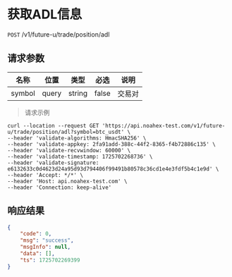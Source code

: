 # 获取ADL信息

`POST` /v1/future-u/trade/position/adl

## 请求参数

| 名称           | 位置    | 类型     | 必选    | 说明                            |
|--------------|-------|--------|-------|-------------------------------|
| symbol       | query | string | false | 交易对                           |

> 请求示例

```shell
curl --location --request GET 'https://api.noahex-test.com/v1/future-u/trade/position/adl?symbol=btc_usdt' \
--header 'validate-algorithms: HmacSHA256' \
--header 'validate-appkey: 2fa91add-388c-44f2-8365-f4b72886c135' \
--header 'validate-recvwindow: 60000' \
--header 'validate-timestamp: 1725702268736' \
--header 'validate-signature: e6132633c0d4623d24a95d93d794406f99491b80578c36cd1e4e3fdf5b4c1e9d' \
--header 'Accept: */*' \
--header 'Host: api.noahex-test.com' \
--header 'Connection: keep-alive'
```

## 响应结果

```json
{
    "code": 0,
    "msg": "success",
    "msgInfo": null,
    "data": [],
    "ts": 1725702269399
}
```

